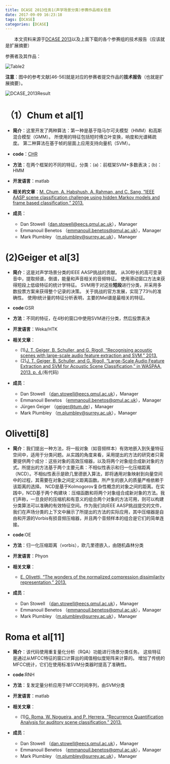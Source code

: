 ```yaml
---
title: DCASE 2013任务1(声学场景分类)参赛作品相关信息
date: 2017-09-09 16:23:18
tags: [DCASE]
categories: [DCASE]
---
```


　　本文资料来源于[DCASE 2013](http://c4dm.eecs.qmul.ac.uk/sceneseventschallenge/)以及上面下载的各个参赛组的技术报告（应该就是扩展摘要）

参赛者及其作品：

![Table2](/images/SceneClassificationsubmitSystem2.png)

**注意**：图中的参考文献[46-56]就是对应的参赛者提交作品的**技术报告**（也就是扩展摘要）。

![DCASE_2013Result](/images/DCASE_2013Result.jpg)

# （1）Chum et al[1]

-  **简介**：这里开发了两种算法：第一种是基于隐马尔可夫模型（HMM）和高斯混合模型（GMM）。 所使用的特征包括短时傅立叶变换，响度和光谱稀疏度。 第二种算法在基于帧的层面上应用支持向量机（SVM）。

-  **code**：[CHR](https://github.com/csdev/scene-classification-aasp-2013)

-  **方法**：在两个框架的不同的特征，分类：(a)：前框架SVM+多数表决；(b)：HMM

-  **开发语言**：matlab

-  **相关的文章**：[M. Chum, A. Habshush, A. Rahman, and C. Sang, “IEEE AASP scene classification challenge using hidden Markov models and frame based classification,” 2013.](https://github.com/csdev/scene-classification-aasp-2013/blob/master/chum-habshush-rahman-sang.pdf?raw=true)

-  **成员**：
	- Dan Stowell（dan.stowell@eecs.qmul.ac.uk），Manager
	- Emmanouil Benetos （emmanouil.benetos@qmul.ac.uk），Manager
	- Mark Plumbley （m.plumbley@surrey.ac.uk），Manager

# (2)Geiger et al[3]

-  **简介**：这是对声学场景分类的IEEE AASP挑战的贡献。 从30秒长的高可变录音中，提取频谱，倒谱，能量和声音相关的音频特征。 使用滑动窗口方法来获得短段上低级特征的统计学特征。 SVM用于对这些**短段**进行分类，并采用多数投票方案来获得整个记录的决策。 关于挑战的官方发展，实现了73％的准确性。 使用t统计量的特征分析表明，主要的Mel谱是最相关的特征。
-  **code**:GSR

-  **方法**：不同的特征，在4秒的窗口中使用SVM进行分类，然后投票表决

-  **开发语言**：Weka/HTK

-  **相关文章**：
	- (1)[J. T. Geiger, B. Schuller, and G. Rigoll, “Recognising acoustic scenes with large-scale audio feature extraction and SVM,” 2013.](http://c4dm.eecs.qmul.ac.uk/sceneseventschallenge/abstracts/SC/GSR.pdf)
	- (2)[J. T. Geiger, B. Schuller, and G. Rigoll, “Large-Scale Audio Feature Extraction and SVM for Acoustic Scene Classification,” in WASPAA, 2013, p. 4.](http://www.mmk.ei.tum.de/~gej/waspaa13_geiger_dcase.pdf)(有代码)

-  **成员**：
	- Dan Stowell （dan.stowell@eecs.qmul.ac.uk），Manager
	- Emmanouil Benetos （emmanouil.benetos@qmul.ac.uk），Manager
	- Jürgen Geiger （geiger@tum.de），Manager
	- Mark Plumbley （m.plumbley@surrey.ac.uk），Manager

# Olivetti[8]
-  **简介**：我们提出一种方法，将一般对象（如音频样本）有效地嵌入到矢量特征空间中，适用于分类问题。从实践的角度来看，采用提出的方法的研究者只需要提供两个成分：这些对象的高效压缩器，以及将两个对象组合成新对象的方式。所提出的方法基于两个主要元素：不相似性表示和归一化压缩距离（NCD）。不相似性表示是欧几里德嵌入算法，即将通用对象映射到向量空间中的过程，其需要在对象之间定义距离函数。所产生的嵌入的质量严格依赖于该距离的选择。 NCD是基于Kolmogorov复杂性概念的对象之间的距离。在实践中，NCD基于两个构建块：压缩函数和将两个对象组合成新对象的方法。我们声称，一旦良好的压缩机和有意义的组合两个对象的方法可用，则可以构建分类算法可以准确的有效特征空间。作为我们向IEEE AASP挑战提交的文件，我们在声场分类的上下文中展示了所提出的方法的实际应用，其中压缩器是自由和开源的Vorbis有损音频压缩器，并且两个音频样本的组合是它们的简单连接。

-  **code**:OE

-  **方法**：归一化压缩距离（vorbis），欧几里德嵌入，由随机森林分类

-  **开发语言**：Phyon

-  **相关文章**：
	- [E. Olivetti, “The wonders of the normalized compression dissimilarity representation,” 2013.](http://c4dm.eecs.qmul.ac.uk/sceneseventschallenge/abstracts/SC/OE.pdf)

-  **成员**：
	- Dan Stowell （dan.stowell@eecs.qmul.ac.uk），Manager
	- Emmanouil Benetos （emmanouil.benetos@qmul.ac.uk），Manager
	- Mark Plumbley （m.plumbley@surrey.ac.uk），Manager


# Roma et al[11]
-  **简介**：该代码使用重复量化分析（RQA）功能进行场景分类任务。 这些特征是通过从MFCC特征的窗口计算出的阈值相似度矩阵来计算的。 增加了传统的MFCC统计，它们在使用标准SVM分类器时提高了准确性。

-  **code**:RNH

-  **方法**：复发定量分析应用于MFCC时间序列，由SVM分类

-  **开发语言**：matlab

-  **相关文章**：
	- (1)[G. Roma, W. Nogueira, and P. Herrera, “Recurrence Quantification Analysis for auditory scene classification,” 2013.](http://c4dm.eecs.qmul.ac.uk/sceneseventschallenge/abstracts/SC/RNH.pdf)

-  **成员**：
	- Dan Stowell （dan.stowell@eecs.qmul.ac.uk），Manager
	- Emmanouil Benetos （emmanouil.benetos@qmul.ac.uk），Manager
	- Mark Plumbley （m.plumbley@surrey.ac.uk），Manager